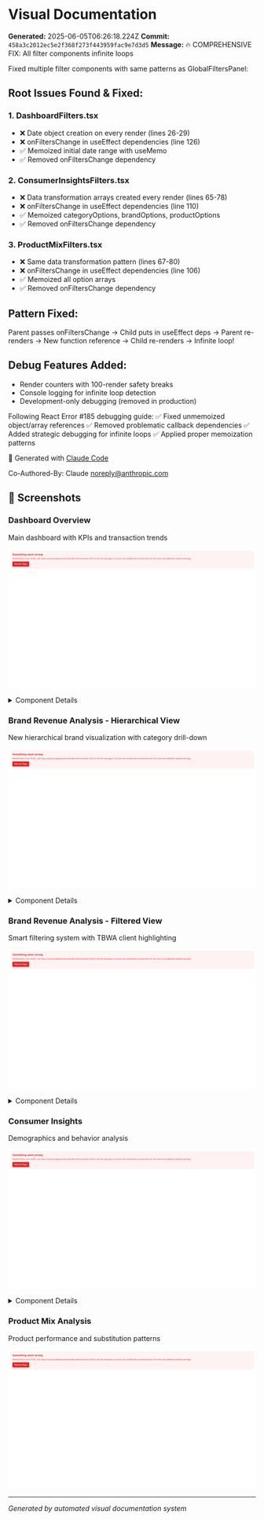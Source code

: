 # Visual Documentation

**Generated:** 2025-06-05T06:26:18.224Z
**Commit:** `458a3c2012ec5e2f368f273f443959fac9e7d3d5`
**Message:** 🔥 COMPREHENSIVE FIX: All filter components infinite loops

Fixed multiple filter components with same patterns as GlobalFiltersPanel:

## Root Issues Found & Fixed:

### 1. DashboardFilters.tsx

- ❌ Date object creation on every render (lines 26-29)
- ❌ onFiltersChange in useEffect dependencies (line 126)
- ✅ Memoized initial date range with useMemo
- ✅ Removed onFiltersChange dependency

### 2. ConsumerInsightsFilters.tsx

- ❌ Data transformation arrays created every render (lines 65-78)
- ❌ onFiltersChange in useEffect dependencies (line 110)
- ✅ Memoized categoryOptions, brandOptions, productOptions
- ✅ Removed onFiltersChange dependency

### 3. ProductMixFilters.tsx

- ❌ Same data transformation pattern (lines 67-80)
- ❌ onFiltersChange in useEffect dependencies (line 106)
- ✅ Memoized all option arrays
- ✅ Removed onFiltersChange dependency

## Pattern Fixed:

Parent passes onFiltersChange → Child puts in useEffect deps → Parent re-renders →
New function reference → Child re-renders → Infinite loop!

## Debug Features Added:

- Render counters with 100-render safety breaks
- Console logging for infinite loop detection
- Development-only debugging (removed in production)

Following React Error #185 debugging guide:
✅ Fixed unmemoized object/array references
✅ Removed problematic callback dependencies
✅ Added strategic debugging for infinite loops
✅ Applied proper memoization patterns

🤖 Generated with [Claude Code](https://claude.ai/code)

Co-Authored-By: Claude <noreply@anthropic.com>

## 📱 Screenshots

### Dashboard Overview

Main dashboard with KPIs and transaction trends

![Dashboard Overview](./dashboard-overview.png)

<details>
<summary>Component Details</summary>

#### kpi metrics

![kpi-metrics](./dashboard-overview-kpi-metrics.png)

</details>

### Brand Revenue Analysis - Hierarchical View

New hierarchical brand visualization with category drill-down

![Brand Revenue Analysis - Hierarchical View](./brand-revenue-analysis---hierarchical-view.png)

<details>
<summary>Component Details</summary>

#### kpi metrics

![kpi-metrics](./brand-revenue-analysis---hierarchical-view-kpi-metrics.png)

</details>

### Brand Revenue Analysis - Filtered View

Smart filtering system with TBWA client highlighting

![Brand Revenue Analysis - Filtered View](./brand-revenue-analysis---filtered-view.png)

<details>
<summary>Component Details</summary>

#### kpi metrics

![kpi-metrics](./brand-revenue-analysis---filtered-view-kpi-metrics.png)

</details>

### Consumer Insights

Demographics and behavior analysis

![Consumer Insights](./consumer-insights.png)

<details>
<summary>Component Details</summary>

#### kpi metrics

![kpi-metrics](./consumer-insights-kpi-metrics.png)

</details>

### Product Mix Analysis

Product performance and substitution patterns

![Product Mix Analysis](./product-mix-analysis.png)

---

_Generated by automated visual documentation system_
